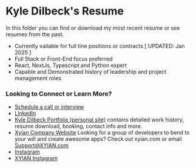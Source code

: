 # Kyle Dilbeck's Resume 
In this folder you can find or download my most recent resume or see resumes from the past. 
- Currently vailable for full tine positions or contracts [ UPDATED: Jan 2025 ]
- Full Stack or Front-End focus preferred
- React, NextJs, Typescript and Python expert
- Capable and Demonstrated history of leadership and project management roles

### Looking to Connect or Learn More?

- [Schedule a call or interview](https://kyledilbeck.com/booking) 
- [LinkedIn](https://linkedin.com/in/kxdilbeck)
- [Kyle Dilbeck Portfolio (personal site)](https://kyledilbeck.com) contains detailed work history, resume download, booking, contact info and more. 
- [Xyian Company Website](https://xyian.com) Looking for a group of developers to bend to your will and create awesome apps? Check out xyian.com or email <a href="mailto:support@xyian.com">Support@XYIAN.com</a>
- [Instagram](https://instagram.com/softwarekyle)
- [XYIAN Instagram](https://instagram.com/xyiansoftware)

